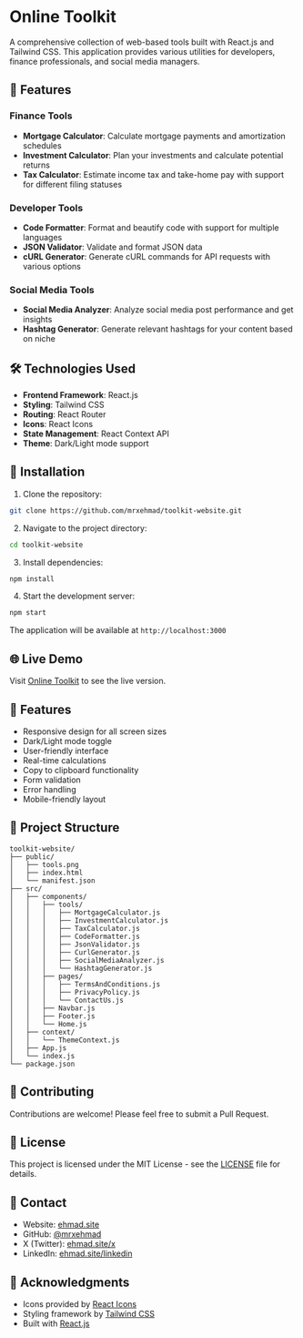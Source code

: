 # Online Toolkit

A comprehensive collection of web-based tools built with React.js and Tailwind CSS. This application provides various utilities for developers, finance professionals, and social media managers.

## 🚀 Features

### Finance Tools
- **Mortgage Calculator**: Calculate mortgage payments and amortization schedules
- **Investment Calculator**: Plan your investments and calculate potential returns
- **Tax Calculator**: Estimate income tax and take-home pay with support for different filing statuses

### Developer Tools
- **Code Formatter**: Format and beautify code with support for multiple languages
- **JSON Validator**: Validate and format JSON data
- **cURL Generator**: Generate cURL commands for API requests with various options

### Social Media Tools
- **Social Media Analyzer**: Analyze social media post performance and get insights
- **Hashtag Generator**: Generate relevant hashtags for your content based on niche

## 🛠️ Technologies Used

- **Frontend Framework**: React.js
- **Styling**: Tailwind CSS
- **Routing**: React Router
- **Icons**: React Icons
- **State Management**: React Context API
- **Theme**: Dark/Light mode support

## 🔧 Installation

1. Clone the repository:
```bash
git clone https://github.com/mrxehmad/toolkit-website.git
```

2. Navigate to the project directory:
```bash
cd toolkit-website
```

3. Install dependencies:
```bash
npm install
```

4. Start the development server:
```bash
npm start
```

The application will be available at `http://localhost:3000`

## 🌐 Live Demo

Visit [Online Toolkit](https://ehmad.site/toolkit) to see the live version.

## 🎨 Features

- Responsive design for all screen sizes
- Dark/Light mode toggle
- User-friendly interface
- Real-time calculations
- Copy to clipboard functionality
- Form validation
- Error handling
- Mobile-friendly layout

## 📁 Project Structure

```
toolkit-website/
├── public/
│   ├── tools.png
│   ├── index.html
│   └── manifest.json
├── src/
│   ├── components/
│   │   ├── tools/
│   │   │   ├── MortgageCalculator.js
│   │   │   ├── InvestmentCalculator.js
│   │   │   ├── TaxCalculator.js
│   │   │   ├── CodeFormatter.js
│   │   │   ├── JsonValidator.js
│   │   │   ├── CurlGenerator.js
│   │   │   ├── SocialMediaAnalyzer.js
│   │   │   └── HashtagGenerator.js
│   │   ├── pages/
│   │   │   ├── TermsAndConditions.js
│   │   │   ├── PrivacyPolicy.js
│   │   │   └── ContactUs.js
│   │   ├── Navbar.js
│   │   ├── Footer.js
│   │   └── Home.js
│   ├── context/
│   │   └── ThemeContext.js
│   ├── App.js
│   └── index.js
└── package.json
```

## 🤝 Contributing

Contributions are welcome! Please feel free to submit a Pull Request.

## 📝 License

This project is licensed under the MIT License - see the [LICENSE](LICENSE) file for details.

## 📧 Contact

- Website: [ehmad.site](https://ehmad.site)
- GitHub: [@mrxehmad](https://github.com/mrxehmad)
- X (Twitter): [ehmad.site/x](https://ehmad.site/x)
- LinkedIn: [ehmad.site/linkedin](https://ehmad.site/linkedin)

## 🙏 Acknowledgments

- Icons provided by [React Icons](https://react-icons.github.io/react-icons/)
- Styling framework by [Tailwind CSS](https://tailwindcss.com/)
- Built with [React.js](https://reactjs.org/)
